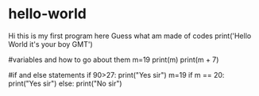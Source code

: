 # hello-world
Hi this is my first program here
Guess what am made of codes
print('Hello World it's your boy GMT')

#variables and how to go about them
m=19
print(m)
print(m + 7)

#if and else statements
if 90>27:
  print("Yes sir")
m=19
if m == 20:
  print("Yes sir")
else:
  print("No sir")
